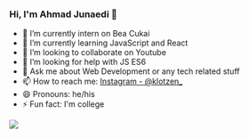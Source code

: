 ### Hi, I'm Ahmad Junaedi 👋

- 🔭 I’m currently intern on Bea Cukai
- 🌱 I’m currently learning JavaScript and React
- 👯 I’m looking to collaborate on Youtube
- 🤔 I’m looking for help with JS ES6
- 💬 Ask me about Web Development or any tech related stuff
- 📫 How to reach me: [Instagram - @klotzen_](https://www.instagram.com/klotzen_/)
- 😄 Pronouns: he/his
- ⚡ Fun fact: I'm college

<img src="https://github-readme-stats.vercel.app/api?username=EinzFiore&&show_icons=true&title_color=ffffff&icon_color=bb2acf&text_color=daf7dc&bg_color=151515"></img>

